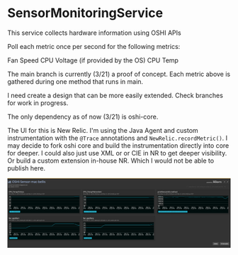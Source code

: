 # SensorMonitoringService


This service collects hardware information using OSHI APIs

Poll each metric once per second for the following metrics:

Fan Speed
CPU Voltage (if provided by the OS)
CPU Temp 

The main branch is currently (3/21) a proof of concept.  Each metric above is gathered during one method that runs in main.

I need create a design that can be more easily extended.  Check branches for work in progress.


The only dependency as of now (3/21) is oshi-core.

The UI for this is New Relic.  I'm using the Java Agent and custom instrumentation with the ```@Trace``` annotations and ```NewRelic.recordMetric()```.  I may decide to fork oshi core and build the instrumentation directly into core for deeper.
I could also just use XML or or CIE in NR to get deeper visibility.  Or build a custom extension in-house NR. Which I would not be able to publish here.



![](images/sensordashboard.png)